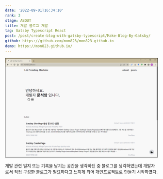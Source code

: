 ```yaml
---
date: '2022-09-01T16:34:10'
rank: 3
stage: ABOUT
title: 개발 블로그 개발
tag: Gatsby Typescript React
post: /post/create-blog-with-gatsby-typescript/Make-Blog-By-Gatsby/
github: https://github.com/mon823/mon823.github.io
demo: https://mon823.github.io/
---
```


![](assets/Develop-blog/20221011111659761.png)

개발 관련 일지 또는 기록을 남기는 공간을 생각하던 중 블로그를 생각하였는데 개발자로서 직접 구성한 블로그가 필요하다고 느끼게 되어 개인프로젝트로 만들기 시작하였다.


